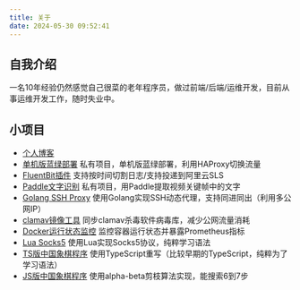 ```yaml
---
title: 关于
date: 2024-05-30 09:52:41
---
```


## 自我介绍

一名10年经验仍然感觉自己很菜的老年程序员，做过前端/后端/运维开发，目前从事运维开发工作，随时失业中。

## 小项目

- [个人博客](https://github.com/willmao/blog)
- [单机版蓝绿部署](https://github.com/willmao/blue-green-deploy) 私有项目，单机版蓝绿部署，利用HAProxy切换流量
- [FluentBit插件](https://github.com/willmao/fluent-bit-go-plugins) 支持按时间切割日志/支持投递到阿里云SLS
- [Paddle文字识别](https://codeup.aliyun.com/64377f1798298b900fda5c4d/williamsmao/paddle-jobs) 私有项目，用Paddle提取视频关键帧中的文字
- [Golang SSH Proxy](https://codeup.aliyun.com/64377f1798298b900fda5c4d/williamsmao/go-ssh-proxy) 使用Golang实现SSH动态代理，支持同进同出（利用多公网IP）
- [clamav镜像工具](https://github.com/willmao/clamav-mirror) 同步clamav杀毒软件病毒库，减少公网流量消耗
- [Docker运行状态监控](https://github.com/willmao/docker-state-exporter) 监控容器运行状态并暴露Prometheus指标
- [Lua Socks5](https://codeup.aliyun.com/64377f1798298b900fda5c4d/williamsmao/lua-socks5) 使用Lua实现Socks5协议，纯粹学习语法
- [TS版中国象棋程序](https://github.com/willmao/tschess) 使用TypeScript重写（比较早期的TypeScript，纯粹为了学习语法）
- [JS版中国象棋程序](https://github.com/willmao/chess) 使用alpha-beta剪枝算法实现，能搜索6到7步